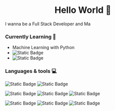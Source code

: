 <h1 align="center"> Hello World 👋 </h1>

I wanna be a Full Stack Developer and Ma

### Currently Learning 🌱

* Machine Learning with Python
* ![Static Badge](https://img.shields.io/badge/JavaScript-F7DF1E?logo=javascript&logoColor=white)
* ![Static Badge](https://img.shields.io/badge/React-61DAFB?logo=react&logoColor=white)

### Languages & tools 💻
![Static Badge](https://img.shields.io/badge/Python-3776AB?logo=python&logoColor=white&link=https%3A%2F%2Fwww.python.org%2F)
![Static Badge](https://img.shields.io/badge/Java-red?logo=java&logoColor=white&link=https%3A%2F%2Fwww.java.com%2Fes%2F)

![Static Badge](https://img.shields.io/badge/HTML-E34F26?logo=html5&logoColor=white)
![Static Badge](https://img.shields.io/badge/CSS-1572B6?logo=css3&logoColor=white)
![Static Badge](https://img.shields.io/badge/MySQL-4479A1?logo=mysql&logoColor=white&link=https%3A%2F%2Fwww.mysql.com%2F)

![Static Badge](https://img.shields.io/badge/Git-F05032?logo=git&logoColor=white)
![Static Badge](https://img.shields.io/badge/Numpy-013243?logo=numpy&logoColor=white)
![Static Badge](https://img.shields.io/badge/TensorFlow-FF6F00?logo=tensorflow&logoColor=white)

